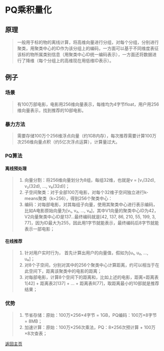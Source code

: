 # PQ乘积量化

## 原理
> 一般用于标的物的离线计算，将高维向量进行分组，对每个分组，分别进行聚类，用聚类中心的ID作为该分组上的编码，一方面可以基于不同维度表征该标的物所属类别信息（用聚类中心ID统一编码表示），一方面还将数据进行了降维（每个分组上的高维现在用低维ID表示）。  

## 例子

### 场景
> 有100万部电影，电影用256维向量表示，每维均为4字节float，用户用256维向量表示，找到推荐的10部电影。  

### 暴力方法
> 需要存储100万个256维浮点向量（约1GB内存），每次推荐需要计算100万次256维向量点积（约5亿次浮点运算），计算量过大。

### PQ算法

#### 离线预处理
> 1. 向量分割：将256维向量划分为8组，每组32维，也就是v = [v₁(32d), v₂(32d), ..., v₈(32d)]；  
> 2. 子空间聚类：对于全部100万电影，对每个32维子空间独立进行k-means聚类（k=256），得到256个聚类中心：  
> 3. 编码：对每部电影，对其每组子向量，使用其聚类中心进行表示编码，比如A电影原始向量为[v₁, v₂, ..., v₈]，其中V1向量的聚类中心ID为42，V2向量聚类中心ID是137...最终编码就是[42, 137, 86, 210, 55, 199, 3, 77]，因为ID最大为255，因此用1字节就能表示，最终编码后8字节就能表示一部电影；  

#### 在线推荐
> 1. 针对用户实时行为， 首先计算出用户的向量值，假如为[u₁, u₂, ..., u₈]；   
> 2. 对8个子空间，分别对其中的256个聚类中心计算距离，约可以相当于在此空间下，距离该聚类中的电影的距离；   
> 3. 对每部电影，计算8个空间下的距离和，比如上述的电影，距离=距离表1[42] + 距离表2[137] + ... + 距离表8[77]，取距离最小的10部就是推荐结果；   

### 优势
> 1. 节省存储：原始：100万×256×4字节 = 1GB，PQ编码：100万×8字节 = 8MB；  
> 2. 加速计算：原始：100万×256次乘法，PQ：8×256次预计算 + 100万×8次查表；  


[返回主页](../../README.md)
